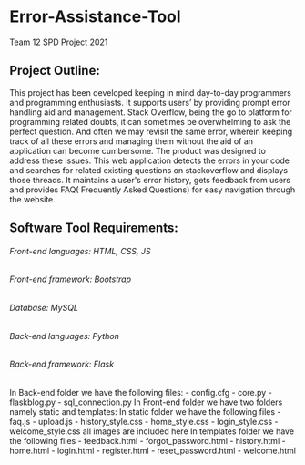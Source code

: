 # Error-Assistance-Tool
Team 12 SPD Project 2021

## Project Outline:    
This project has been developed keeping in mind day-to-day programmers and programming enthusiasts. It supports users’ by providing prompt error handling aid and management.
Stack Overflow, being the go to platform for programming related doubts, it can sometimes be overwhelming to ask the perfect question. And often we may revisit the same error, wherein keeping track of all these errors and managing them without the aid of an application can become cumbersome. The product was designed to address these issues.
This web application detects the errors in your code and searches for related existing questions on stackoverflow and displays those threads. It maintains a user's error history, gets feedback from users and provides FAQ( Frequently Asked Questions) for easy navigation through the website. 

## Software Tool Requirements:    
###### Front-end languages: HTML, CSS, JS  
###### Front-end framework: Bootstrap  

###### Database: MySQL  

###### Back-end languages: Python  
###### Back-end framework: Flask

In Back-end folder we have the following files:
         - config.cfg
         - core.py
         - flaskblog.py
         - sql_connection.py
In Front-end folder we have two folders namely static and templates:
In static folder we have the following files
         - faq.js
         - upload.js
         - history_style.css
         - home_style.css
         - login_style.css
         - welcome_style.css
         all images are included here
In templates folder we have the following files
         - feedback.html
         - forgot_password.html
         - history.html
         - home.html
         - login.html
         - register.html
         - reset_password.html
         - welcome.html
            
